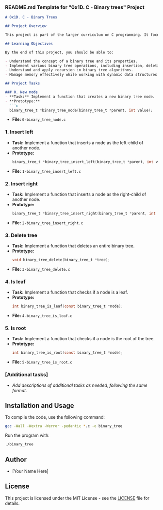 ### README.md Template for "0x1D. C - Binary trees" Project

```markdown
# 0x1D. C - Binary Trees

## Project Overview

This project is part of the larger curriculum on C programming. It focuses on the implementation and understanding of various binary tree operations in C. The binary tree is a fundamental data structure in computer science, which forms the basis for many algorithms and other data structures. This project will help reinforce knowledge in memory allocation, pointers, and recursion.

## Learning Objectives

By the end of this project, you should be able to:

- Understand the concept of a binary tree and its properties.
- Implement various binary tree operations, including insertion, deletion, traversal, and search.
- Understand and apply recursion in binary tree algorithms.
- Manage memory effectively while working with dynamic data structures in C.

## Project Tasks

### 0. New node
- **Task:** Implement a function that creates a new binary tree node.
- **Prototype:**
  ```c
  binary_tree_t *binary_tree_node(binary_tree_t *parent, int value);
  ```
- **File:** `0-binary_tree_node.c`

### 1. Insert left
- **Task:** Implement a function that inserts a node as the left-child of another node.
- **Prototype:**
  ```c
  binary_tree_t *binary_tree_insert_left(binary_tree_t *parent, int value);
  ```
- **File:** `1-binary_tree_insert_left.c`

### 2. Insert right
- **Task:** Implement a function that inserts a node as the right-child of another node.
- **Prototype:**
  ```c
  binary_tree_t *binary_tree_insert_right(binary_tree_t *parent, int value);
  ```
- **File:** `2-binary_tree_insert_right.c`

### 3. Delete tree
- **Task:** Implement a function that deletes an entire binary tree.
- **Prototype:**
  ```c
  void binary_tree_delete(binary_tree_t *tree);
  ```
- **File:** `3-binary_tree_delete.c`

### 4. Is leaf
- **Task:** Implement a function that checks if a node is a leaf.
- **Prototype:**
  ```c
  int binary_tree_is_leaf(const binary_tree_t *node);
  ```
- **File:** `4-binary_tree_is_leaf.c`

### 5. Is root
- **Task:** Implement a function that checks if a node is the root of the tree.
- **Prototype:**
  ```c
  int binary_tree_is_root(const binary_tree_t *node);
  ```
- **File:** `5-binary_tree_is_root.c`

### [Additional tasks]
- *Add descriptions of additional tasks as needed, following the same format.*

## Installation and Usage

To compile the code, use the following command:

```sh
gcc -Wall -Wextra -Werror -pedantic *.c -o binary_tree
```

Run the program with:

```sh
./binary_tree
```

## Author

- [Your Name Here]

## License

This project is licensed under the MIT License - see the [LICENSE](LICENSE) file for details.

